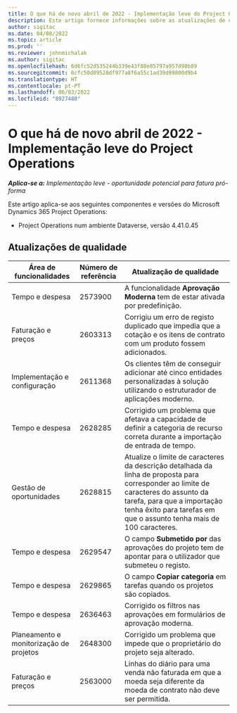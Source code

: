 ```yaml
---
title: O que há de novo abril de 2022 - Implementação leve do Project Operations
description: Este artigo fornece informações sobre as atualizações de qualidade que estão disponíveis na versão de abril de 2022 da implementação lite do Microsoft Dynamics 365 Project Operations.
author: sigitac
ms.date: 04/08/2022
ms.topic: article
ms.prod: ''
ms.reviewer: johnmichalak
ms.author: sigitac
ms.openlocfilehash: 6d6fc52d535244b339e43f88e85797a957d98b89
ms.sourcegitcommit: 6cfc50d89528df977a8f6a55c1ad39d99800d9b4
ms.translationtype: HT
ms.contentlocale: pt-PT
ms.lasthandoff: 06/03/2022
ms.locfileid: "8927480"
---
```

# <a name="whats-new-april-2022---project-operations-lite-deployment"></a>O que há de novo abril de 2022 - Implementação leve do Project Operations

_**Aplica-se a:** Implementação leve - oportunidade potencial para fatura pró-forma_

Este artigo aplica-se aos seguintes componentes e versões do Microsoft Dynamics 365 Project Operations:

- Project Operations num ambiente Dataverse, versão 4.41.0.45

## <a name="quality-updates"></a>Atualizações de qualidade

| Área de funcionalidades | Número de referência | Atualização de qualidade |
| --- | --- | --- |
| Tempo e despesa | 2573900 | A funcionalidade **Aprovação Moderna** tem de estar ativada por predefinição. |
| Faturação e preços | 2603313 | Corrigiu um erro de registo duplicado que impedia que a cotação e os itens de contrato com um produto fossem adicionados. |
| Implementação e configuração | 2611368 | Os clientes têm de conseguir adicionar até cinco entidades personalizadas à solução utilizando o estruturador de aplicações moderno. |
| Tempo e despesa | 2628285 | Corrigido um problema que afetava a capacidade de definir a categoria de recurso correta durante a importação de entrada de tempo. |
| Gestão de oportunidades| 2628815 | Atualize o limite de caracteres da descrição detalhada da linha de proposta para corresponder ao limite de caracteres do assunto da tarefa, para que a importação tenha êxito para tarefas em que o assunto tenha mais de 100 caracteres. |
| Tempo e despesa| 2629547 | O campo **Submetido por** das aprovações do projeto tem de apontar para o utilizador que submeteu o registo. |
| Tempo e despesa| 2629865 | O campo **Copiar categoria** em tarefas quando os projetos são copiados. |
| Tempo e despesa| 2636463 | Corrigido os filtros nas aprovações em formulários de aprovação moderna. |
| Planeamento e monitorização de projetos | 2648300 | Corrigido um problema que impede que o proprietário do projeto seja alterado. |
| Faturação e preços | 2563000 | Linhas do diário para uma venda não faturada em que a moeda seja diferente da moeda de contrato não deve ser permitida. |
